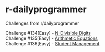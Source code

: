 r-dailyprogrammer
=================

Challenges from r/dailyprogrammer

Challenge #134[Easy] - [N-Divisible Digits](http://www.reddit.com/r/dailyprogrammer/comments/1jtryq/080613_challenge_134_easy_ndivisible_digits/)  
Challenge #135[Easy] - [Arithmetic Equations](http://www.reddit.com/r/dailyprogrammer/comments/1k7s7p/081313_challenge_135_easy_arithmetic_equations/)  
Challenge #136[Easy] - [Student Management](http://www.reddit.com/r/dailyprogrammer/comments/1kphtf/081313_challenge_136_easy_student_management/)
